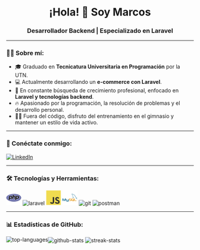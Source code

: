 <h1 align="center">¡Hola! 👋 Soy Marcos</h1>
<h3 align="center">Desarrollador Backend | Especializado en Laravel</h3>

---

### 👨‍💻 Sobre mí:
- 🎓 Graduado en **Tecnicatura Universitaria en Programación** por la UTN.
- 💻 Actualmente desarrollando un **e-commerce con Laravel**.
- 🚀 En constante búsqueda de crecimiento profesional, enfocado en **Laravel y tecnologías backend**.
- 🔥 Apasionado por la programación, la resolución de problemas y el desarrollo personal.
- 🏋️‍♂️ Fuera del código, disfruto del entrenamiento en el gimnasio y mantener un estilo de vida activo.

---

### 🤝 Conéctate conmigo:
<p align="left">
  <a href="https://www.linkedin.com/in/marcos-castella-del-valle/" target="blank">
    <img align="center" src="https://raw.githubusercontent.com/rahuldkjain/github-profile-readme-generator/master/src/images/icons/Social/linked-in-alt.svg" alt="LinkedIn" height="30" width="40" />
  </a>
</p>

---

### 🛠️ Tecnologías y Herramientas:
<p align="left">
    <img src="https://raw.githubusercontent.com/devicons/devicon/master/icons/php/php-original.svg" alt="php" width="40" height="40"/>
    <img src="https://upload.wikimedia.org/wikipedia/commons/9/9a/Laravel.svg" alt="laravel" width="40" height="40"/>
    <img src="https://raw.githubusercontent.com/devicons/devicon/master/icons/javascript/javascript-original.svg" alt="javascript" width="40" height="40"/>
    <img src="https://raw.githubusercontent.com/devicons/devicon/master/icons/mysql/mysql-original-wordmark.svg" alt="mysql" width="40" height="40"/>
    <img src="https://www.vectorlogo.zone/logos/git-scm/git-scm-icon.svg" alt="git" width="40" height="40"/>
    <img src="https://www.vectorlogo.zone/logos/getpostman/getpostman-icon.svg" alt="postman" width="40" height="40"/>
</p>

---

### 📊 Estadísticas de GitHub:
<p align="left">
  <img align="left" src="https://github-readme-stats.vercel.app/api/top-langs?username=m4rkdv&show_icons=true&locale=en&layout=compact" alt="top-languages" />
  <img align="center" src="https://github-readme-stats.vercel.app/api?username=m4rkdv&show_icons=true&locale=en" alt="github-stats" />
  <img align="center" src="https://github-readme-streak-stats.herokuapp.com/?user=m4rkdv&" alt="streak-stats" />
</p>
